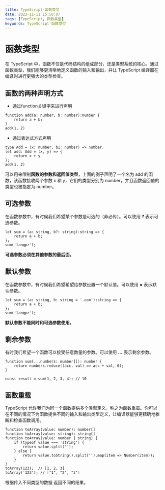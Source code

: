 ```yaml
---
title: TypeScript-函数类型
date: 2023-11-11 15:50:07
tags: [TypeScript, 函数类型]
keywords: TypeScript-函数类型
---
```

# 函数类型
在 TypeScript 中，函数不仅是代码结构的组成部分，还是类型系统的核心。通过函数类型，我们能够更清晰地定义函数的输入和输出，并让 TypeScript 编译器在编译时进行更强大的类型检查。
<!--more-->
## 函数的两种声明方式
- 通过function关键字来进行声明
```
function add(a: number, b: number):number {
    return a + b;
}
add(1, 2)
```
- 通过表达式方式声明
```
type Add = (x: number, b1: number) => number;
let add: Add = (x, y) => {
    return x + y
};
add(1, 2)
```
可以用来限制**函数的参数和返回值类型**，上面的例子声明了一个名为 add 的函数，该函数接收两个参数 x 和 y，它们的类型分别为 number，并且函数返回值的类型也被指定为 number。

## 可选参数
在函数参数中，有时候我们希望某个参数是可选的（非必传）。可以使用 **?** 表示可选参数。
```
let sum = (a: string, b?: string):string => {
    return a + b;
};
sum('langpz');
```
**可选参数必须在其他参数的最后面。**

## 默认参数
在函数参数中，有时候我们希望希望给参数设置一个默认值。可以使用 **=** 表示默认参数。
```
let sum = (a: string, b: string = '.com'):string => {
    return a + b;
};
sum('langpz');
```
**默认参数不能同时和可选参数使用。**

## 剩余参数
有时我们希望一个函数可以接受任意数量的参数。可以使用 **...** 表示剩余参数。
```
function sum(...numbers: number[]): number {
    return numbers.reduce((acc, val) => acc + val, 0);
}

const result = sum(1, 2, 3, 4); // 10
```

## 函数重载
TypeScript 允许我们为同一个函数提供多个类型定义，称之为函数重载。你可以在不同的情况下为函数提供不同的输入和输出类型定义，让编译器能够更精确地推断和检查函数调用。
```
function toArray(value: number): number[]
function toArray(value: string): string[]
function toArray(value: number | string) {
    if (typeof value === 'string') {
        return value.split('');
    } else {
        return value.toString().split('').map(item => Number(item));
    }
}
toArray(123);  // [1, 2, 3] 
toArray('123'); // ["1", "2", "3"] 
```
根据传入不同类型的数据 返回不同的结果。